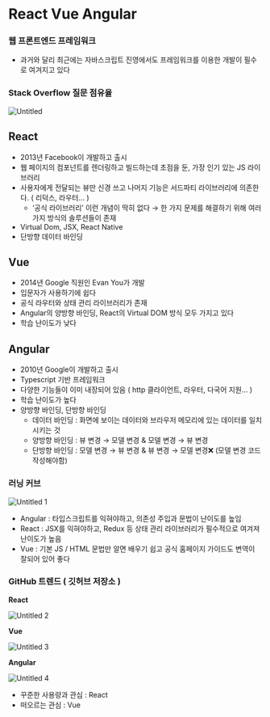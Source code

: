 # React Vue Angular

### 웹 프론트엔드 프레임워크

- 과거와 달리 최근에는 자바스크립트 진영에서도 프레임워크를 이용한 개발이 필수로 여겨지고 있다

### Stack Overflow 질문 점유율

![Untitled](https://user-images.githubusercontent.com/91203029/228514498-e2f6cf83-3b88-4856-85aa-85de72373d20.png)

## React

- 2013년 Facebook이 개발하고 출시
- 웹 페이지의 컴포넌트를 렌더링하고 빌드하는데 초점을 둔, 가장 인기 있는 JS 라이브러리
- 사용자에게 전달되는 뷰만 신경 쓰고 나머지 기능은 서드파티 라이브러리에 의존한다. ( 리덕스, 라우터… )
  - ‘공식 라이브러리’ 이런 개념이 딱히 없다 → 한 가지 문제를 해결하기 위해 여러가지 방식의 솔루션들이 존재
- Virtual Dom, JSX, React Native
- 단방향 데이터 바인딩

## Vue

- 2014년 Google 직원인 Evan You가 개발
- 입문자가 사용하기에 쉽다
- 공식 라우터와 상태 관리 라이브러리가 존재
- Angular의 양방향 바인딩, React의 Virtual DOM 방식 모두 가지고 있다
- 학습 난이도가 낮다

## Angular

- 2010년 Google이 개발하고 출시
- Typescript 기반 프레임워크
- 다양한 기능들이 이미 내장되어 있음 ( http 클라이언트, 라우터, 다국어 지원… )
- 학습 난이도가 높다
- 양방향 바인딩, 단방향 바인딩
  - 데이터 바인딩 : 화면에 보이는 데이터와 브라우저 메모리에 있는 데이터를 일치 시키는 것
  - 양방향 바인딩 : 뷰 변경 → 모델 변경 & 모델 변경 → 뷰 변경
  - 단방향 바인딩 : 모델 변경 → 뷰 변경 & 뷰 변경 → 모델 변경❌ (모델 변경 코드 작성해야함)

### 러닝 커브

![Untitled 1](https://user-images.githubusercontent.com/91203029/228514648-e67f205d-eda1-49fb-93de-79e90223fc2e.png)

- Angular : 타입스크립트를 익혀야하고, 의존성 주입과 문법이 난이도를 높임
- React : JSX를 익혀야하고, Redux 등 상태 관리 라이브러리가 필수적으로 여겨져 난이도가 높음
- Vue : 기본 JS / HTML 문법만 알면 배우기 쉽고 공식 홈페이지 가이드도 변역이 잘되어 있어 좋다

### GitHub 트렌드 ( 깃허브 저장소 )

**React**

![Untitled 2](https://user-images.githubusercontent.com/91203029/228514793-76c1b815-3f94-42ba-899a-cd31444318f3.png)

**Vue**

![Untitled 3](https://user-images.githubusercontent.com/91203029/228514868-967d907b-fdde-46f4-88ec-498b195374ae.png)

**Angular**

![Untitled 4](https://user-images.githubusercontent.com/91203029/228514922-1975f1fd-baea-4b27-a183-5c5fd2186b39.png)

- 꾸준한 사용량과 관심 : React
- 떠오르는 관심 : Vue
